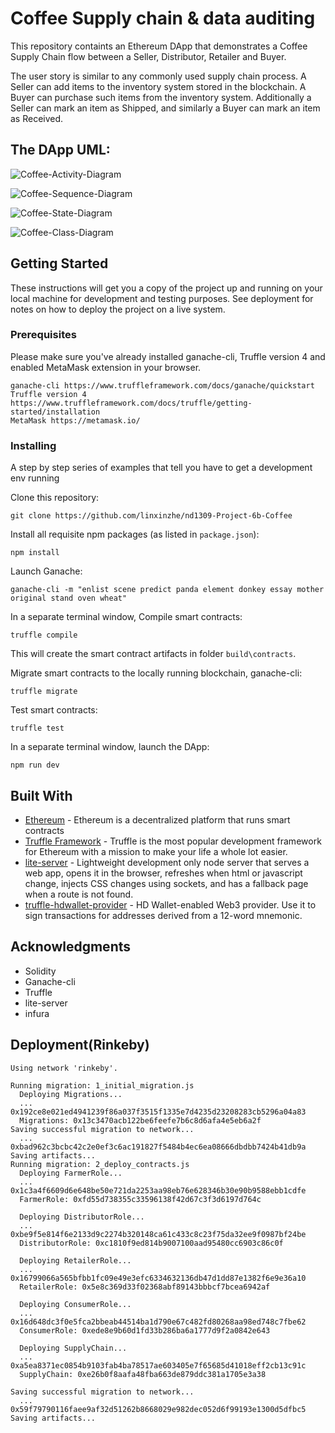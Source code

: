 # Coffee Supply chain & data auditing

This repository containts an Ethereum DApp that demonstrates a Coffee Supply Chain flow between a Seller, Distributor, Retailer and Buyer. 

The user story is similar to any commonly used supply chain process. A Seller can add items to the inventory system stored in the blockchain. A Buyer can purchase such items from the inventory system. Additionally a Seller can mark an item as Shipped, and similarly a Buyer can mark an item as Received.

## The DApp UML: 

![Coffee-Activity-Diagram](uml/Coffee-Activity-Diagram.png)

![Coffee-Sequence-Diagram](uml/Coffee-Sequence-Diagram.png)

![Coffee-State-Diagram](uml/Coffee-State-Diagram.png)

![Coffee-Class-Diagram](uml/Coffee-Class-Diagram.png)

## Getting Started

These instructions will get you a copy of the project up and running on your local machine for development and testing purposes. See deployment for notes on how to deploy the project on a live system.

### Prerequisites

Please make sure you've already installed ganache-cli, Truffle version 4 and enabled MetaMask extension in your browser.

```
ganache-cli https://www.truffleframework.com/docs/ganache/quickstart
Truffle version 4 https://www.truffleframework.com/docs/truffle/getting-started/installation
MetaMask https://metamask.io/
```

### Installing

A step by step series of examples that tell you have to get a development env running

Clone this repository:

```
git clone https://github.com/linxinzhe/nd1309-Project-6b-Coffee
```

Install all requisite npm packages (as listed in ```package.json```):

```
npm install
```

Launch Ganache:

```
ganache-cli -m "enlist scene predict panda element donkey essay mother original stand oven wheat"
```

In a separate terminal window, Compile smart contracts:

```
truffle compile
```

This will create the smart contract artifacts in folder ```build\contracts```.

Migrate smart contracts to the locally running blockchain, ganache-cli:

```
truffle migrate
```

Test smart contracts:

```
truffle test
```

In a separate terminal window, launch the DApp:

```
npm run dev
```

## Built With

* [Ethereum](https://www.ethereum.org/) - Ethereum is a decentralized platform that runs smart contracts
* [Truffle Framework](http://truffleframework.com/) - Truffle is the most popular development framework for Ethereum with a mission to make your life a whole lot easier.
* [lite-server](https://www.npmjs.com/package/lite-server) - Lightweight development only node server that serves a web app, opens it in the browser, refreshes when html or javascript change, injects CSS changes using sockets, and has a fallback page when a route is not found.
* [truffle-hdwallet-provider](https://github.com/trufflesuite/truffle-hdwallet-provider) - 
HD Wallet-enabled Web3 provider. Use it to sign transactions for addresses derived from a 12-word mnemonic.
## Acknowledgments

* Solidity
* Ganache-cli
* Truffle
* lite-server
* infura

## Deployment(Rinkeby)
```
Using network 'rinkeby'.

Running migration: 1_initial_migration.js
  Deploying Migrations...
  ... 0x192ce8e021ed4941239f86a037f3515f1335e7d4235d23208283cb5296a04a83
  Migrations: 0x13c3470acb122be6feefe7b6c8d6afa4e5eb6a2f
Saving successful migration to network...
  ... 0xbad962c3bcbc42c2e0ef3c6ac191827f5484b4ec6ea08666dbdbb7424b41db9a
Saving artifacts...
Running migration: 2_deploy_contracts.js
  Deploying FarmerRole...
  ... 0x1c3a4f6609d6e648be50e721da2253aa98eb76e628346b30e90b9588ebb1cdfe
  FarmerRole: 0xfd55d738355c33596138f42d67c3f3d6197d764c
  
  Deploying DistributorRole...
  ... 0xbe9f5e814f6e2133d9c2274b320148ca61c433c8c23f75da32ee9f0987bf24be
  DistributorRole: 0xc1810f9ed814b9007100aad95480cc6903c86c0f
  
  Deploying RetailerRole...
  ... 0x16799066a565bfbb1fc09e49e3efc6334632136db47d1dd87e1382f6e9e36a10
  RetailerRole: 0x5e8c369d33f02368abf89143bbbcf7bcea6942af
  
  Deploying ConsumerRole...
  ... 0x16d648dc3f0e5fca2bbeab44514ba1d790e67c482fd80268aa98ed748c7fbe62
  ConsumerRole: 0xede8e9b60d1fd33b286ba6a1777d9f2a0842e643
  
  Deploying SupplyChain...
  ... 0xa5ea8371ec0854b9103fab4ba78517ae603405e7f65685d41018eff2cb13c91c
  SupplyChain: 0xe26b0f8aafa48fba663de879ddc381a1705e3a38
  
Saving successful migration to network...
  ... 0x59f79790116faee9af32d51262b8668029e982dec052d6f99193e1300d5dfbc5
Saving artifacts...
```